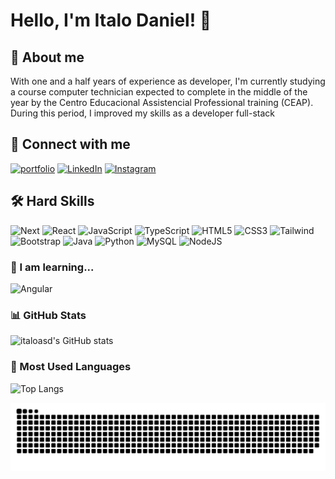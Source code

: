 
# Hello, I'm Italo Daniel! 👋


## 🚀 About me
With one and a half years of experience as
developer, I'm currently studying a course
computer technician expected to complete
in the middle of the year by the Centro Educacional Assistencial
Professional training (CEAP). During this period,
I improved my skills as a developer
full-stack


## 🔗 Connect with me
[![portfolio](https://img.shields.io/badge/my_portfolio-000?style=for-the-badge&logo=ko-fi&logoColor=FF00F6&color:FFF)](https://italo-daniel-portfolio.vercel.app/)
[![LinkedIn](https://img.shields.io/badge/-LinkedIn-000?style=for-the-badge&logo=linkedin&logoColor=FF00F6&color:FFF)](https://www.linkedin.com/in/italo-daniel-5020a72b2/)
[![Instagram](https://img.shields.io/badge/-Instagram-000?style=for-the-badge&logo=instagram&logoColor=FF00F6&color:FFF)](https://www.instagram.com/italodev.tsx/)


## 🛠 Hard Skills
![Next](https://img.shields.io/badge/next.js-000000?style=for-the-badge&logo=nextdotjs&logoColor=white)
![React](https://img.shields.io/badge/React-000?style=for-the-badge&logo=react&logoColor=61DAFB)
![JavaScript](https://img.shields.io/badge/JavaScript-000?style=for-the-badge&logo=javascript&logoColor=F7DF1E)
![TypeScript](https://img.shields.io/badge/TypeScript-000?style=for-the-badge&logo=typescript&logoColor=007ACC)
![HTML5](https://img.shields.io/badge/HTML5-000?style=for-the-badge&logo=html5&logoColor=E34F26)
![CSS3](https://img.shields.io/badge/CSS3-000?style=for-the-badge&logo=css3&logoColor=1572B6)
![Tailwind](https://img.shields.io/badge/Tailwind_CSS-000?style=for-the-badge&logo=tailwind-css&logoColor=38B2AC)
![Bootstrap](https://img.shields.io/badge/boostrap-000?style=for-the-badge&logo=bootstrap)
![Java](https://img.shields.io/badge/java-000.svg?style=for-the-badge&logo=openjdk&logoColor=%23ED8B00)
![Python](https://img.shields.io/badge/python-000?style=for-the-badge&logo=python&logoColor=3670A0)
![MySQL](https://img.shields.io/badge/MySQL-000?style=for-the-badge&logo=mysql&logoColor=white)
![NodeJS](https://img.shields.io/badge/node.js-000?style=for-the-badge&logo=node.js&logoColor=6DA55F)

### 🧠 I am learning...
![Angular](https://img.shields.io/badge/Angular-000?style=for-the-badge&logo=angular&logoColor=DD0031)





### 📊 GitHub Stats

![italoasd's GitHub stats](https://github-readme-stats.vercel.app/api?username=italoasd&hide_title=true&show_icons=true&include_all_commits=false&count_private=true&line_height=25&hide=issues&bg_color=000&title_color=FF00F6&text_color=FFF&border_radius=3&border_color=36123c&icon_color=FF00F6&theme=jolly)

### 🚀 Most Used Languages

![Top Langs](https://github-readme-stats.vercel.app/api/top-langs/?username=italoasd&layout=compact&bg_color=000&title_color=FF00F6&text_color=FFF&border_radius=3&border_color=36123c&icon_color=FF00F6&theme=jolly)


<picture>
  <source
    media="(prefers-color-scheme: dark)"
    srcset="https://raw.githubusercontent.com/italoasd/snk/manual-run-output/only-svg/github-contribution-grid-snake-dark.svg"
  />
  <source
    media="(prefers-color-scheme: light)"
    srcset="https://raw.githubusercontent.com/italoasd/snk/manual-run-output/only-svg/github-contribution-grid-snake.svg"
  />
  <img
    alt="github contribution grid snake animation"
    src="https://raw.githubusercontent.com/italoasd/snk/manual-run-output/only-svg/github-contribution-grid-snake.svg"
  />
</picture>




